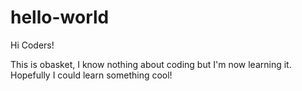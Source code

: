 # hello-world
Hi Coders!

This is obasket, I know nothing about coding but I'm now learning it. Hopefully I could learn something cool!
